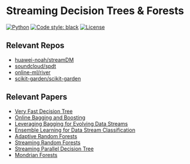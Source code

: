 # Streaming Decision Trees & Forests

[![Python](https://img.shields.io/badge/python-3.8-blue.svg)]()
[![Code style: black](https://img.shields.io/badge/code%20style-black-000000.svg)](https://github.com/psf/black)
[![License](https://img.shields.io/badge/License-MIT-blue)](https://opensource.org/licenses/MIT)

## Relevant Repos

- [huawei-noah/streamDM](https://github.com/huawei-noah/streamDM)
- [soundcloud/spdt](https://github.com/soundcloud/spdt)
- [online-ml/river](https://github.com/online-ml/river)
- [scikit-garden/scikit-garden](https://github.com/scikit-garden/scikit-garden)

## Relevant Papers

- [Very Fast Decision Tree](https://dl.acm.org/doi/10.1145/347090.347107)
- [Online Bagging and Boosting](https://ieeexplore.ieee.org/document/1571498)
- [Leveraging Bagging for Evolving Data Streams](https://link.springer.com/chapter/10.1007/978-3-642-15880-3_15)
- [Ensemble Learning for Data Stream Classification](https://dl.acm.org/doi/10.1145/3054925)
- [Adaptive Random Forests](https://link.springer.com/article/10.1007/s10994-017-5642-8)
- [Streaming Random Forests](https://ieeexplore.ieee.org/document/4318108)
- [Streaming Parallel Decision Tree](https://www.jmlr.org/papers/v11/ben-haim10a.html)
- [Mondrian Forests](https://papers.nips.cc/paper/5234-mondrian-forests-efficient-online-random-forests.pdf)

